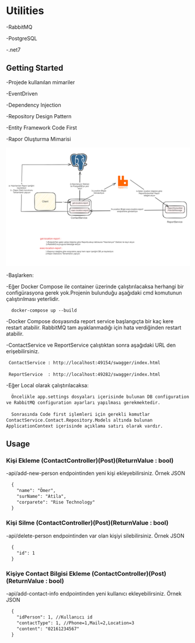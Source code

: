 # Utilities

-RabbitMQ

-PostgreSQL

-.net7

## Getting Started

-Projede kullanılan mimariler
  
  -EventDriven
  
  -Dependency Injection
  
  -Repository Design Pattern
  
  -Entity Framework Code First 
  
-Rapor Oluşturma Mimarisi

<p align="center">
  <img src="./report-arc.png" alt="Rapor Oluşturma Mimarisi" width="738">
</p>
  
-Başlarken:
  
  -Eğer Docker Compose ile container üzerinde çalıştırılacaksa herhangi bir configürasyona gerek yok.Projenin bulunduğu aşağıdaki cmd komutunun çalıştırılması yeterlidir.
	  
	  docker-compose up --build
  
  -Docker Compose dosyasında report service başlangıçta bir kaç kere restart atabilir. RabbitMQ tam ayaklanmadığı için hata verdiğinden restart atabilir.
  
  -ContactService ve ReportService çalıştıktan sonra aşağıdaki URL den erişebilirsiniz.
     
	 ContactService : http://localhost:49154/swagger/index.html
	 
	 ReportService  : http://localhost:49282/swagger/index.html
  
  -Eğer Local olarak çalıştırılacaksa:
  
	  Öncelikle app.settings dosyaları içerisinde bulunan DB configuration ve RabbitMQ configuration ayarları yapılması gerekmektedir.
	  
	  Sonrasında Code first işlemleri için gerekli komutlar ContactService.Contact.Repository.Models altında bulunan ApplicationContext içerisinde açıklama satırı olarak vardır.
	  
## Usage

### Kişi Ekleme (ContactController)(Post)(ReturnValue : bool)
  -api/add-new-person endpointinden yeni kişi ekleyebilirsiniz. Örnek JSON
  
	  {
	    "name": "Ömer",
	    "surName": "Atila",
	    "corparete": "Rise Technology" 
	  }
	  
### Kişi Silme (ContactController)(Post)(ReturnValue : bool)
  -api/delete-person endpointinden var olan kişiyi silebilirsiniz. Örnek JSON
  
	  {
	    "id": 1 
	  }
	  
### Kişiye Contact Bilgisi Ekleme (ContactController)(Post)(ReturnValue : bool)
  -api/add-contact-info endpointinden yeni kullanıcı ekleyebilirsiniz. Örnek JSON
  
	  {
	    "idPerson": 1, //Kullanıcı id
	    "contactType": 1, //Phone=1,Mail=2,Location=3
        "content": "02161234567"      
      }